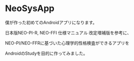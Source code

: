 # NeoSysApp
僕が作った初めてのAndroidアプリになります。

日本版NEO-PI-R, NEO-FFI 仕様マニュアル 改定増補版を参考に、

NEO-PI/NEO-FFRに基づいた心理学的性格検査ができるアプリを

AndroidのStudyを目的に作ってみました。

